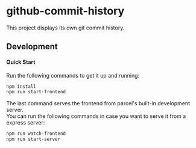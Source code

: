 # github-commit-history

This project displays its own git commit history.

## Development

#### Quick Start

Run the following commands to get it up and running:

```bash
npm install
npm run start-frontend
```

The last command serves the frontend from parcel's built-in development server.  
You can run the following commands in case you want to serve it from a express server:

```bash
npm run watch-frontend
npm run start-server
```
